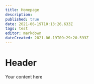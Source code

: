 ```yaml
---
title: Homepage
description: 
published: true
date: 2021-06-19T10:13:26.633Z
tags: test
editor: markdown
dateCreated: 2021-06-19T09:29:20.593Z
---
```


# Header
Your content here